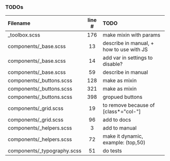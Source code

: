 ### TODOs
| Filename | line # | TODO
|:------|:------:|:------
| _toolbox.scss | 176 | make mixin with params
| components/_base.scss | 13 | describe in manual, + how to use with JS
| components/_base.scss | 14 | add var in settings to disable?
| components/_base.scss | 59 | describe in manual
| components/_buttons.scss | 128 | make as mixin
| components/_buttons.scss | 321 | make as mixin
| components/_buttons.scss | 398 | gropued buttons
| components/_grid.scss | 19 | to remove because of [class*="col-"]
| components/_grid.scss | 96 | add to docs
| components/_helpers.scss | 3 | add to manual
| components/_helpers.scss | 72 | make it dynamic, example: (top,50)
| components/_typography.scss | 51 | do tests